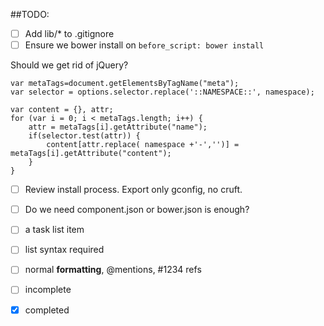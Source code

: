##TODO:
- [ ] Add lib/* to .gitignore
- [ ] Ensure we bower install on `before_script: bower install`

Should we get rid of jQuery?

```
var metaTags=document.getElementsByTagName("meta");
var selector = options.selector.replace('::NAMESPACE::', namespace);

var content = {}, attr;
for (var i = 0; i < metaTags.length; i++) {
    attr = metaTags[i].getAttribute("name");
    if(selector.test(attr)) {
        content[attr.replace( namespace +'-','')] = metaTags[i].getAttribute("content");
    }
}
```

- [ ] Review install process. Export only gconfig, no cruft.
- [ ] Do we need component.json or bower.json is enough?

- [ ] a task list item
- [ ] list syntax required
- [ ] normal **formatting**, @mentions, #1234 refs
- [ ] incomplete
- [x] completed
